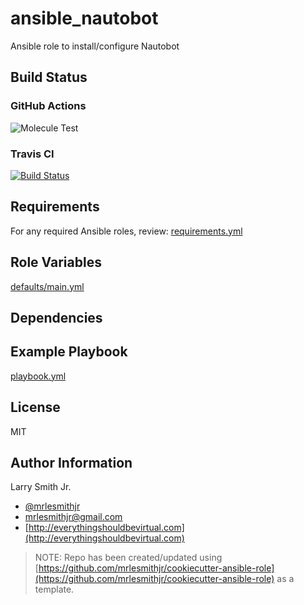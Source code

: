 # ansible_nautobot

Ansible role to install/configure Nautobot

## Build Status

### GitHub Actions

![Molecule Test](https://github.com/mrlesmithjr/ansible_nautobot/workflows/Molecule%20Test/badge.svg)

### Travis CI

[![Build Status](https://travis-ci.org/mrlesmithjr/ansible_nautobot.svg?branch=master)](https://travis-ci.org/mrlesmithjr/ansible_nautobot)

## Requirements

For any required Ansible roles, review:
[requirements.yml](requirements.yml)

## Role Variables

[defaults/main.yml](defaults/main.yml)

## Dependencies

## Example Playbook

[playbook.yml](playbook.yml)

## License

MIT

## Author Information

Larry Smith Jr.

- [@mrlesmithjr](https://twitter.com/mrlesmithjr)
- [mrlesmithjr@gmail.com](mailto:mrlesmithjr@gmail.com)
- [http://everythingshouldbevirtual.com](http://everythingshouldbevirtual.com)

> NOTE: Repo has been created/updated using [https://github.com/mrlesmithjr/cookiecutter-ansible-role](https://github.com/mrlesmithjr/cookiecutter-ansible-role) as a template.
